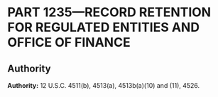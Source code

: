 # PART 1235—RECORD RETENTION FOR REGULATED ENTITIES AND OFFICE OF FINANCE


## Authority

**Authority:** 12 U.S.C. 4511(b), 4513(a), 4513b(a)(10) and (11), 4526.


